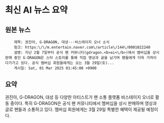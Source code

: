 # 최신 AI 뉴스 요약

## 원본 뉴스
		제목: 권진아, G-DRAGON, 대성···비스테이지 오너 소식
		링크: https:\/\/m.entertain.naver.com\/article\/144\/0001022240
		설명: 지난 2월 7일부터 공식 팬 커뮤니티(gdragon.<b>ai<\/b>)에서 멤버십을 상시 판매 중인 G-DRAGON은 스타 스토리를 통해 직접 영상과 글을 남기며 팬들에게 더욱 가까이 다가가고 있다. 공식 멤버십 회원들에게는 오는 3월 29일(토)... 
		게시일: Sat, 01 Mar 2025 01:45:00 +0900


## 요약
권진아, G-DRAGON, 대성 등 다양한 아티스트가 팬 소통 플랫폼 비스테이지 오너로 활동 중이다. 특히 G-DRAGON은 공식 팬 커뮤니티에서 멤버십을 상시 판매하며 영상과 글로 팬들과 소통하고 있다. 멤버십 회원에게는 3월 29일 특별한 혜택이 제공될 예정이다.
